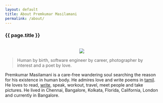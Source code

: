 ```yaml
---
layout: default
title: About Premkumar Masilamani
permalink: /about/
---
```

<div class="post">
<h3>{{ page.title }}</h3><br/>

<div style="text-align: center;">
<img src="{{site.url}}/img/Premkumar_Masilamani.jpg"/><br />
</div>  

<blockquote>Human by birth, software engineer by career, photographer by interest and a poet by love.
</blockquote>
	
<p>Premkumar Masilamani is a care-free wandering soul searching the reason for his existence in human body. He admires love and write poems in <a href="http://tamil.smileprem.com/">tamil</a>. He loves to read, <a href="/">write</a>, speak, workout, travel, meet people and take pictures. He lived in Chennai, Bangalore, Kolkata, Florida, California, London and currently in Bangalore.</p>

</div>
